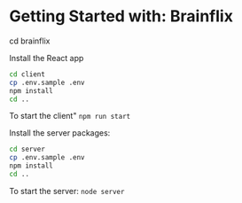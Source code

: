 # Getting Started with: Brainflix

cd brainflix

Install the React app

```bash
cd client
cp .env.sample .env
npm install
cd ..
```

To start the client" `npm run start`

Install the server packages:

```bash
cd server
cp .env.sample .env
npm install
cd ..
```

To start the server: `node server`
